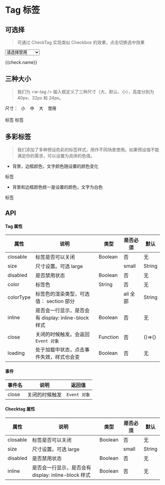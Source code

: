 # Tag 标签

## 可选择
> 可通过 CheckTag 实现类似 Checkbox 的效果，点击切换选中效果

<div>
  <select @change="disSelFn" aria-label="disabled">
    <option value="">请选择禁用</option>
    <option v-for="(check, checkIndex) in checks" :key="checkIndex" :value="checkIndex">{{check.name}}</option>
  </select>
</div>
<p>
  <w-checktag :inline="true" v-for="(check, checkIndex) in checks" :key="checkIndex" :size="groupConfig[sizeStatus]" :disabled="check.disabled" v-model="check.status" @click.native="checkTag(checkIndex)">{{check.name}}</w-checktag>
</p>

## 三种大小
> 我们为 &lt;w-tag /&gt; 输入框定义了三种尺寸（大、默认、小），高度分别为 40px、32px 和 24px。

<div>
  <span>尺寸：</span>
  <button :key="0" @click="changeGroupStatus($event, 0)" class="inp-btn" :class="{'on': sizeStatus === 0}">小</button>
  <button :key="1" @click="changeGroupStatus($event, 1)" class="inp-btn" :class="{'on': sizeStatus === 1}">中</button>
  <button :key="2" @click="changeGroupStatus($event, 2)" class="inp-btn" :class="{'on': sizeStatus === 2}">大</button>
  <button @click="disabled = !disabled" class="inp-btn" :class="{'on': disabled}">禁用</button>
</div>
<br>
<div>
  <w-tag :inline="true" :size="groupConfig[sizeStatus]" :disabled="disabled">标签</w-tag>
  <w-tag :inline="true" :size="groupConfig[sizeStatus]" :disabled="disabled" :closable="true">标签</w-tag>
</div>

## 多彩标签
> 我们添加了多种预设色彩的标签样式，用作不同场景使用。如果预设值不能满足你的需求，可以设置为具体的色值。

- 背景，边框颜色，文字颜色随设置的颜色变化

<transition-group class="w-tag-box" name="list" tag="div">
  <w-tag class="list-item" v-for="(color, colorIndex) in allColors" :key="color.color" :size="groupConfig[sizeStatus]" :color="color.color" :closable="true" :loading="color.loading" @close="closeTag('allColors', colorIndex)">标签</w-tag>
</transition-group>

- 背景和边框颜色统一是设置的颜色，文字为白色

<transition-group class="w-tag-box" name="list" tag="div">
  <w-tag class="list-item" v-for="(color, colorIndex) in sectionColors" :key="color.color" :size="groupConfig[sizeStatus]" :color="color.color" colorType="section" :closable="true" :loading="color.loading" @close="closeTag('sectionColors', colorIndex)">标签</w-tag>
</transition-group>

## API

#### Tag 属性

|属性|说明|类型|是否必须|默认|
|---|---|----|-------|---|
|closable|标签是否可以关闭|Boolean|否|无|
|size|尺寸设置。可选 large || small|String|否|无|
|disabled|是否禁用状态|Boolean|否|无|
|color|标签色|String|否|无|
|colorType|标签色的渲染类型，可选值： section 部分 || all 全部|String|否|all|
|inline|是否会一行显示，是否会有 display: inline-block 样式|Boolean|否|无|
|close|关闭的时候触发。会返回 `Event 对象`|Function|否|()=>{}|
|loading|处于加载中状态，点击事件失效，样式也会变|Boolean|否|无|

#### 事件

|事件名|说明|返回值|
|-----|---|-----|
|close|关闭的时候触发|`Event 对象`|

#### Checktag 属性

|属性|说明|类型|是否必须|默认|
|---|---|----|-------|---|
|closable|标签是否可以关闭|Boolean|否|无|
|size|尺寸设置。可选 large || small|String|否|无|
|disabled|是否禁用状态|Boolean|否|无|
|inline|是否会一行显示，是否会有 display: inline-block 样式|Boolean|否|无|

<script>
import WTag from '../../water/tag/Tag';
import WChecktag from '../../water/tag/CheckTag';

export default {
  data() {
    return {
      sectionColors: [{
        color: '#eb2f96',
        loading: false,
      },
      {
        color: '#f5222d',
        loading: false,
      },
      {
        color: '#fa541c',
        loading: false,
      },
      {
        color: '#fa8c16',
        loading: false,
      }],
      allColors: [{
        color: '#eb2f96',
        loading: false,
      }, {
        color: '#f5222d',
        loading: false,
      }, {
        color: '#fa541c',
        loading: false,
      }, {
        color: '#fa8c16',
        loading: false,
      }, {
        color: '#faad14',
        loading: false,
      }],
      disabled: false,
      sizeStatus: 0,
      groupConfig: ['small', '', 'large',],
      checks: [{
        disabled: false,
        name: '电影',
        status: true,
      },
      {
        disabled: false,
        name: '足球',
        status: false,
      },
      {
        disabled: false,
        name: '王者荣耀',
        status: false,
      }],
      checkStatus: '-1',
    };
  },
  methods: {
    changeGroupStatus($event, index) {
      this.sizeStatus = index;
    },
    checkTag(index) {
      const { name, status, disabled } = this.checks[index];
      if (!disabled) {
        this.checks.splice(index, 1, {
          name,
          status: !status,
          disabled,
        });
      }
    },
    closeTag(colors, index) {
      const { color } = this[colors][index];
      this[colors].splice(index, 1, {
        color,
        loading: true,
      });
      setTimeout(() => {
        this[colors].splice(index, 1);
      }, 1000);
    },
    disSelFn(event) {
      const { value } = event.target;
      this.checks.forEach((check, checkIndex) => {
        check.disabled = false;
        this.checks.splice(checkIndex, 1, check);
      });
      if (value !== '') {
        const { name, status, disabled } = this.checks[value];
        this.checks.splice(value, 1, {
          name,
          status,
          disabled: !disabled,
        });
      }
    },
  },
  components: {
    WTag,
    WChecktag,
  },
};
</script>
<style lang="scss">
@import '../../water/tag/style/tag.scss';
@import '../../water/tag/style/checktag.scss';

.w-tag {
  margin-bottom: 8px;

  &-box {
    display: flex;
    flex-flow: wrap;
  }
}

.inp-btn {
  background: none;
  border: none;
  cursor: pointer;

  &:focus {
    outline: none;
  }

  &.on {
    background: #1996f9;
    color: #fff;
  }
}

.list-leave-active {
  transition: all 0.3s;
}

.list-leave-to {
  opacity: 0;
  width: 0;
  padding: 0;
  margin: 0;
  overflow: hidden;
  border-raduis: 0;
}
</style>
